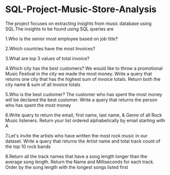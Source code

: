 # SQL-Project-Music-Store-Analysis

The project focuses on extracting insights from music database using SQL.The insights to be found using SQL queries are

1.Who is the senior most employee based on job title?

2.Which countries have the most Invoices?

3.What are top 3 values of total invoice?

4.Which city has the best customers? We would like to throw a promotional Music
Festival in the city we made the most money. Write a query that returns one city that
has the highest sum of invoice totals. Return both the city name & sum of all invoice
totals

5.Who is the best customer? The customer who has spent the most money will be
declared the best customer. Write a query that returns the person who has spent the
most money

6.Write query to return the email, first name, last name, & Genre of all Rock Music
listeners. Return your list ordered alphabetically by email starting with A

7.Let's invite the artists who have written the most rock music in our dataset. Write a
query that returns the Artist name and total track count of the top 10 rock bands

8.Return all the track names that have a song length longer than the average song length.
Return the Name and Milliseconds for each track. Order by the song length with the
longest songs listed first



